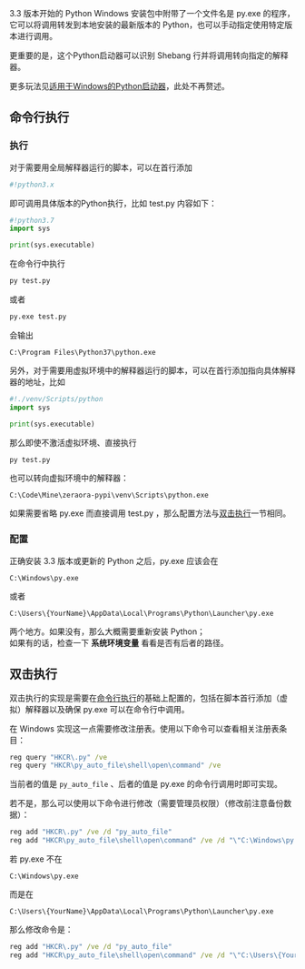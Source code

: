 3.3 版本开始的 Python Windows 安装包中附带了一个文件名是 py.exe 的程序，它可以将调用转发到本地安装的最新版本的 Python，也可以手动指定使用特定版本进行调用。

更重要的是，这个Python启动器可以识别 Shebang 行并将调用转向指定的解释器。

更多玩法见[适用于Windows的Python启动器](https://docs.python.org/zh-cn/3/using/windows.html#python-launcher-for-windows)，此处不再赘述。

## 命令行执行

### 执行

对于需要用全局解释器运行的脚本，可以在首行添加

```python
#!python3.x
```

即可调用具体版本的Python执行，比如 test.py 内容如下：

```python
#!python3.7
import sys

print(sys.executable)
```

在命令行中执行

```cmd
py test.py
```

或者

```cmd
py.exe test.py
```

会输出

```
C:\Program Files\Python37\python.exe
```

另外，对于需要用虚拟环境中的解释器运行的脚本，可以在首行添加指向具体解释器的地址，比如

```python
#!./venv/Scripts/python
import sys

print(sys.executable)
```

那么即使不激活虚拟环境、直接执行

```cmd
py test.py
```

也可以转向虚拟环境中的解释器：

```
C:\Code\Mine\zeraora-pypi\venv\Scripts\python.exe
```

如果需要省略 py.exe 而直接调用 test.py ，那么配置方法与[双击执行](#双击执行)一节相同。

### 配置

正确安装 3.3 版本或更新的 Python 之后，py.exe 应该会在

```
C:\Windows\py.exe
```

或者

```
C:\Users\{YourName}\AppData\Local\Programs\Python\Launcher\py.exe
```

两个地方。如果没有，那么大概需要重新安装 Python；  
如果有的话，检查一下 **系统环境变量** 看看是否有后者的路径。

## 双击执行

双击执行的实现是需要在[命令行执行](#命令行执行)的基础上配置的，包括在脚本首行添加（虚拟）解释器以及确保 py.exe 可以在命令行中调用。

在 Windows 实现这一点需要修改注册表。使用以下命令可以查看相关注册表条目：

```cmd
reg query "HKCR\.py" /ve
reg query "HKCR\py_auto_file\shell\open\command" /ve
```

当前者的值是 `py_auto_file` 、后者的值是 py.exe 的命令行调用时即可实现。

若不是，那么可以使用以下命令进行修改（需要管理员权限）（修改前注意备份数据）：

```cmd
reg add "HKCR\.py" /ve /d "py_auto_file"
reg add "HKCR\py_auto_file\shell\open\command" /ve /d "\"C:\Windows\py.exe\" \"%1\" %*"
```

若 py.exe 不在

```
C:\Windows\py.exe
```

而是在

```
C:\Users\{YourName}\AppData\Local\Programs\Python\Launcher\py.exe
```

那么修改命令是：

```cmd
reg add "HKCR\.py" /ve /d "py_auto_file"
reg add "HKCR\py_auto_file\shell\open\command" /ve /d "\"C:\Users\{YourName}\AppData\Local\Programs\Python\Launcher\py.exe\" \"%1\" %*"
```
